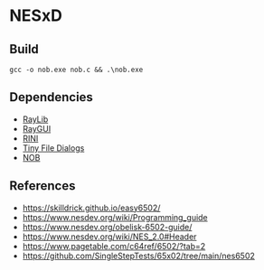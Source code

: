 # NESxD

## Build

    gcc -o nob.exe nob.c && .\nob.exe

## Dependencies
- [RayLib]
- [RayGUI]
- [RINI]
- [Tiny File Dialogs]
- [NOB]

## References
- https://skilldrick.github.io/easy6502/
- https://www.nesdev.org/wiki/Programming_guide
- https://www.nesdev.org/obelisk-6502-guide/
- https://www.nesdev.org/wiki/NES_2.0#Header
- https://www.pagetable.com/c64ref/6502/?tab=2
- https://github.com/SingleStepTests/65x02/tree/main/nes6502

[RayLib]: <https://github.com/raysan5/raylib>
[RayGUI]: <https://github.com/raysan5/raygui>
[Tiny File Dialogs]: <https://sourceforge.net/projects/tinyfiledialogs/>
[RINI]: <https://github.com/raysan5/rini>
[NOB]: <https://github.com/tsoding/nob.h>
